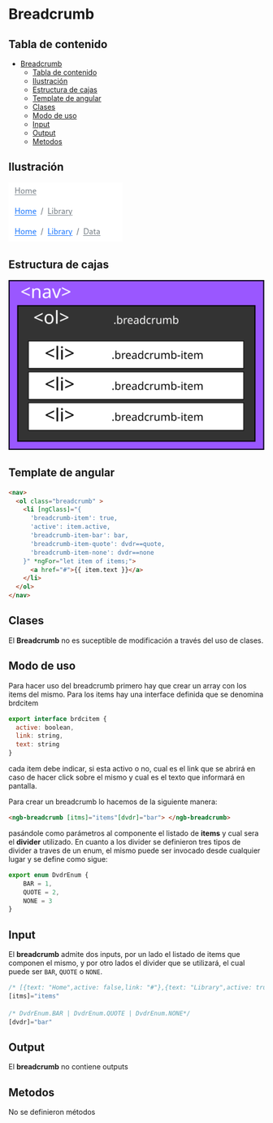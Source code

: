 # Breadcrumb

## Tabla de contenido
- [Breadcrumb](#breadcrumb)
  - [Tabla de contenido](#tabla-de-contenido)
  - [Ilustración](#ilustración)
  - [Estructura de cajas](#estructura-de-cajas)
  - [Template de angular](#template-de-angular)
  - [Clases](#clases)
  - [Modo de uso](#modo-de-uso)
  - [Input](#input)
  - [Output](#output)
  - [Metodos](#metodos)


## Ilustración

![breadcrumb](Images/breadcrumb.png)

## Estructura de cajas

![breadcrumb_cajas](Images/cajas_breadcrumb.svg)

## Template de angular

```html
<nav>
  <ol class="breadcrumb" >
    <li [ngClass]="{
      'breadcrumb-item': true, 
      'active': item.active, 
      'breadcrumb-item-bar': bar, 
      'breadcrumb-item-quote': dvdr==quote,
      'breadcrumb-item-none': dvdr==none
    }" *ngFor="let item of items;">
      <a href="#">{{ item.text }}</a>
    </li>
  </ol>
</nav>
```

## Clases

El **Breadcrumb** no es suceptible de modificación a través del uso de clases.

## Modo de uso

Para hacer uso del breadcrumb primero hay que crear un array con los items del mismo. Para los items hay una interface definida que se denomina brdcitem

```javascript
export interface brdcitem {
  active: boolean,
  link: string,
  text: string
}
```

cada item debe indicar, si esta activo o no, cual es el link que se abrirá en caso de hacer click sobre el mismo y cual es el texto que informará en pantalla.

Para crear un breadcrumb lo hacemos de la siguiente manera:

```html
<ngb-breadcrumb [itms]="items"[dvdr]="bar"> </ngb-breadcrumb> 
```

pasándole como parámetros al componente el listado de **items** y cual sera el **divider** utilizado. En cuanto a los divider se definieron tres tipos de divider a traves de un enum, el mismo puede ser invocado desde cualquier lugar y se define como sigue:

```javascript
export enum DvdrEnum {
    BAR = 1,
    QUOTE = 2,
    NONE = 3
}
```

## Input

El **breadcrumb**  admite dos inputs, por un lado el listado de items que componen el mismo, y por otro lados el divider que se utilizará, el cual puede ser `BAR`, `QUOTE` o `NONE`.

```jsx
/* [{text: "Home",active: false,link: "#"},{text: "Library",active: true,link: "#"}] */
[itms]="items"

/* DvdrEnum.BAR | DvdrEnum.QUOTE | DvdrEnum.NONE*/
[dvdr]="bar"
```

## Output

El **breadcrumb** no contiene outputs

## Metodos

No se definieron métodos